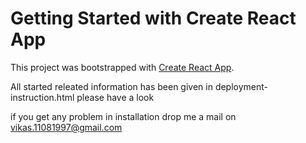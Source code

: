 # Getting Started with Create React App

This project was bootstrapped with [Create React App](https://github.com/facebook/create-react-app).

All started releated information has been given in deployment-instruction.html please have a look

if you get any problem in installation drop me a mail on vikas.11081997@gmail.com
